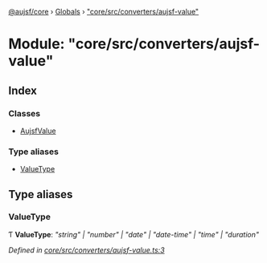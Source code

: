 [@aujsf/core](../README.md) › [Globals](../globals.md) › ["core/src/converters/aujsf-value"](_core_src_converters_aujsf_value_.md)

# Module: "core/src/converters/aujsf-value"

## Index

### Classes

* [AujsfValue](../classes/_core_src_converters_aujsf_value_.aujsfvalue.md)

### Type aliases

* [ValueType](_core_src_converters_aujsf_value_.md#valuetype)

## Type aliases

###  ValueType

Ƭ **ValueType**: *"string" | "number" | "date" | "date-time" | "time" | "duration"*

*Defined in [core/src/converters/aujsf-value.ts:3](https://github.com/jbockle/au-jsonschema-form/blob/master/packages/core/src/converters/aujsf-value.ts#L3)*
